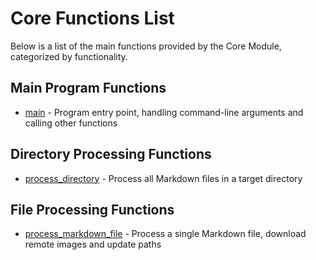 # Core Functions List

Below is a list of the main functions provided by the Core Module, categorized by functionality.

## Main Program Functions

- [main](./main.md) - Program entry point, handling command-line arguments and calling other functions

## Directory Processing Functions

- [process_directory](./process-directory.md) - Process all Markdown files in a target directory

## File Processing Functions

- [process_markdown_file](./process-markdown-file.md) - Process a single Markdown file, download remote images and update paths 